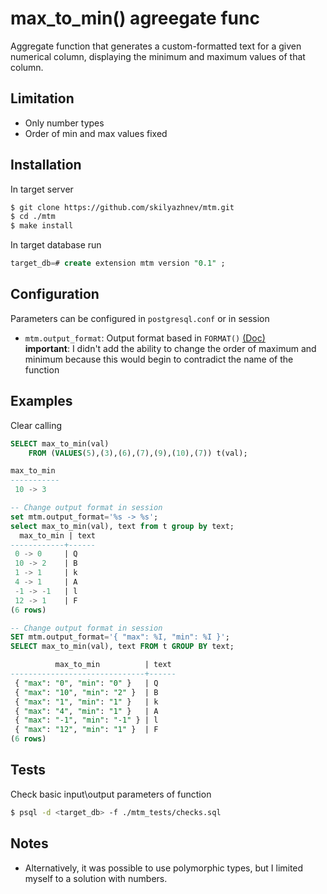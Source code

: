 # max_to_min() agreegate func

Aggregate function that generates a custom-formatted text for a given numerical column, displaying the minimum and maximum values of that column.

## Limitation

-  Only number types
-  Order of min and max values fixed

## Installation

In target server 
```bash
$ git clone https://github.com/skilyazhnev/mtm.git
$ cd ./mtm
$ make install
```
In target database run
```sql
target_db=# create extension mtm version "0.1" ;
```

## Configuration

Parameters can be configured in `postgresql.conf` or in session  

- `mtm.output_format`: Output format based in `FORMAT()` [(Doc)](https://www.postgresql.org/docs/current/functions-string.html#FUNCTIONS-STRING-FORMAT) <br>
**important**: I didn't add the ability to change the order of maximum and minimum because this would begin to contradict the name of the function <br>

## Examples

Clear calling
```sql
SELECT max_to_min(val)
    FROM (VALUES(5),(3),(6),(7),(9),(10),(7)) t(val);

max_to_min 
-----------
 10 -> 3
```

```sql
-- Change output format in session
set mtm.output_format='%s -> %s';
select max_to_min(val), text from t group by text;
  max_to_min | text
------------+------
 0 -> 0     | Q
 10 -> 2    | B
 1 -> 1     | k
 4 -> 1     | A
 -1 -> -1   | l
 12 -> 1    | F
(6 rows)

-- Change output format in session
SET mtm.output_format='{ "max": %I, "min": %I }';
SELECT max_to_min(val), text FROM t GROUP BY text;

          max_to_min          | text
------------------------------+------
 { "max": "0", "min": "0" }   | Q
 { "max": "10", "min": "2" }  | B
 { "max": "1", "min": "1" }   | k
 { "max": "4", "min": "1" }   | A
 { "max": "-1", "min": "-1" } | l
 { "max": "12", "min": "1" }  | F
(6 rows)
```


## Tests

Check basic input\output parameters of function
```bash
$ psql -d <target_db> -f ./mtm_tests/checks.sql
```

## Notes

- Alternatively, it was possible to use polymorphic types, but I limited myself to a solution with numbers.